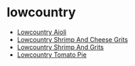 # lowcountry

 * [Lowcountry Aioli](../../index/l/lowcountry-aioli-104228.json)
 * [Lowcountry Shrimp And Cheese Grits](../../index/l/lowcountry-shrimp-and-cheese-grits.json)
 * [Lowcountry Shrimp And Grits](../../index/l/lowcountry-shrimp-and-grits.json)
 * [Lowcountry Tomato Pie](../../index/l/lowcountry-tomato-pie.json)
